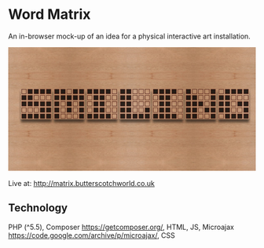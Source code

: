 # Word Matrix

An in-browser mock-up of an idea for a physical interactive art installation. 

![Alt text](/docs/screenshot.jpg "Screenshot of Word Matrix showing a 7 letter word")

Live at: http://matrix.butterscotchworld.co.uk 

## Technology

PHP (^5.5), Composer https://getcomposer.org/, HTML, JS, Microajax https://code.google.com/archive/p/microajax/, CSS
